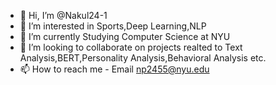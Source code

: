 - 👋 Hi, I’m @Nakul24-1
- 👀 I’m interested in Sports,Deep Learning,NLP
- 🌱 I’m currently Studying Computer Science at NYU
- 💞️ I’m looking to collaborate on projects realted to Text Analysis,BERT,Personality Analysis,Behavioral Analysis etc.
- 📫 How to reach me - Email np2455@nyu.edu

<!---
Nakul24-1/Nakul24-1 is a ✨ special ✨ repository because its `README.md` (this file) appears on your GitHub profile.
You can click the Preview link to take a look at your changes.
--->
